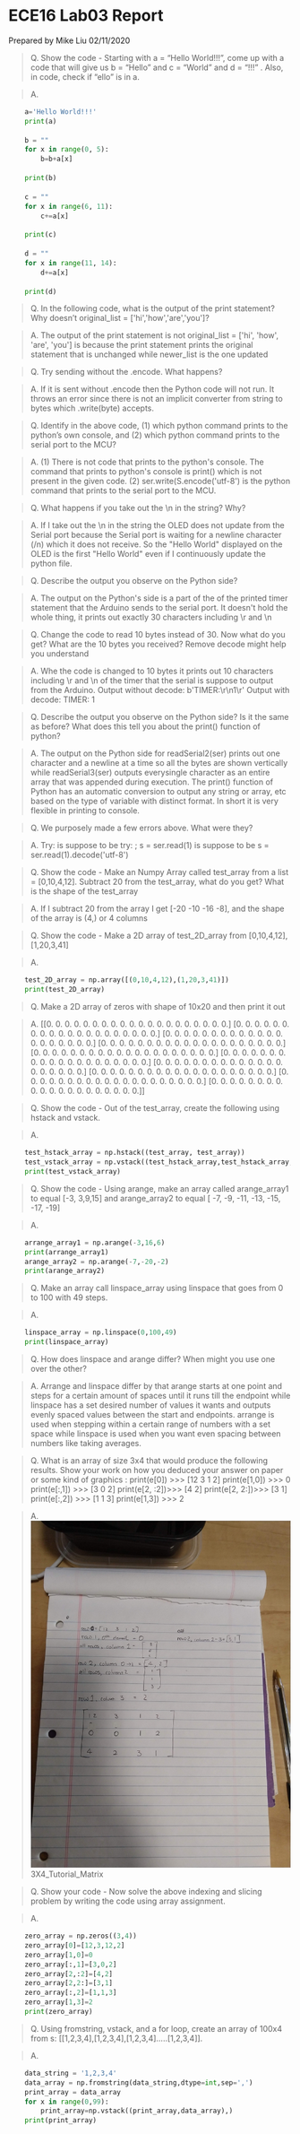 # ECE16 Lab03 Report
Prepared by Mike Liu
02/11/2020

>Q. Show the code - Starting with a = “Hello World!!!”, come up with a code that will give us b = “Hello” and c = “World” and d = “!!!” . Also, in code, check if “ello” is in a. 

>A. 
```python
    a='Hello World!!!'
    print(a)

    b = ""
    for x in range(0, 5):
        b=b+a[x]
        
    print(b)

    c = ""
    for x in range(6, 11):
        c+=a[x]
        
    print(c)

    d = ""
    for x in range(11, 14):
        d+=a[x]

    print(d)
```
>Q. In the following code, what is the output of the print statement? Why doesn’t original_list = ['hi','how','are','you']?

>A. The output of the print statement is not original_list = ['hi', 'how', 'are', 'you'] is because the print statement prints the original statement that is unchanged while newer_list is the one updated

>Q. Try sending without the .encode. What happens? 

>A. If it is sent without .encode then the Python code will not run. It throws an error since there is not an implicit converter from string to bytes which .write(byte) accepts.

>Q. Identify in the above code, (1) which python command prints to the python’s own console, and (2) which python command prints to the serial port to the MCU?

>A.
(1) There is not code that prints to the python's console. The command that prints to python's console is print() which is not present in the given code.
(2) ser.write(S.encode('utf-8') is the python command that prints to the serial port to the MCU.

>Q. What happens if you take out the \n in the string? Why?

>A. If I take out the \n in the string the OLED does not update from the Serial port because the Serial port is waiting for a newline character (/n) which it does not receive. So the "Hello World" displayed on the OLED is the first "Hello World" even if I continuously update the python file.

>Q. Describe the output you observe on the Python side? 

>A. The output on the Python's side is a part of the of the printed timer statement that the Arduino sends to the serial port. It doesn't hold the whole thing, it prints out exactly 30 characters including \r and \n

>Q. Change the code to read 10 bytes instead of 30. Now what do you get? What are the 10 bytes you received? Remove decode might help you understand

>A. Whe the code is changed to 10 bytes it prints out 10 characters including \r and \n of the timer that the serial is suppose to output from the Arduino. 
Output without decode: b'TIMER:\r\n1\r'
Output with decode: TIMER:
                                    1

>Q. Describe the output you observe on the Python side? Is it the same as before? What does this tell you about the print() function of python? 

>A. The output on the Python side for readSerial2(ser) prints out one character and a newline at a time so all the bytes are shown vertically while readSerial3(ser) outputs everysingle character as an entire array that was appended during execution. The print() function of Python has an automatic conversion to output any string or array, etc based on the type of variable with distinct format. In short it is very flexible in printing to console. 

>Q. We purposely made a few errors above. What were they? 

>A. Try: is suppose to be try: ; s = ser.read(1) is suppose to be s = ser.read(1).decode('utf-8')

>Q. Show the code - Make an Numpy Array called test_array  from a list = [0,10,4,12]. Subtract 20 from the test_array, what do you get? What is the shape of the test_array

>A. If I subtract 20 from the array I get [-20 -10 -16  -8], and the shape of the array is (4,) or 4 columns

>Q. Show the code - Make a 2D array of test_2D_array from [0,10,4,12],[1,20,3,41]

>A.
```python
    test_2D_array = np.array([(0,10,4,12),(1,20,3,41)])
    print(test_2D_array)
```
>Q. Make a 2D array of zeros with shape of 10x20 and then print it out

>A. 
[[0. 0. 0. 0. 0. 0. 0. 0. 0. 0. 0. 0. 0. 0. 0. 0. 0. 0. 0. 0.]
[0. 0. 0. 0. 0. 0. 0. 0. 0. 0. 0. 0. 0. 0. 0. 0. 0. 0. 0. 0.]
[0. 0. 0. 0. 0. 0. 0. 0. 0. 0. 0. 0. 0. 0. 0. 0. 0. 0. 0. 0.]
[0. 0. 0. 0. 0. 0. 0. 0. 0. 0. 0. 0. 0. 0. 0. 0. 0. 0. 0. 0.]
[0. 0. 0. 0. 0. 0. 0. 0. 0. 0. 0. 0. 0. 0. 0. 0. 0. 0. 0. 0.]
[0. 0. 0. 0. 0. 0. 0. 0. 0. 0. 0. 0. 0. 0. 0. 0. 0. 0. 0. 0.]
[0. 0. 0. 0. 0. 0. 0. 0. 0. 0. 0. 0. 0. 0. 0. 0. 0. 0. 0. 0.]
[0. 0. 0. 0. 0. 0. 0. 0. 0. 0. 0. 0. 0. 0. 0. 0. 0. 0. 0. 0.]
[0. 0. 0. 0. 0. 0. 0. 0. 0. 0. 0. 0. 0. 0. 0. 0. 0. 0. 0. 0.]
[0. 0. 0. 0. 0. 0. 0. 0. 0. 0. 0. 0. 0. 0. 0. 0. 0. 0. 0. 0.]]

>Q. Show the code - Out of the test_array, create the following using hstack and vstack. 

>A.
```python
    test_hstack_array = np.hstack((test_array, test_array))
    test_vstack_array = np.vstack((test_hstack_array,test_hstack_array,test_hstack_array,test_hstack_array))
    print(test_vstack_array)
```

>Q. Show the code - Using arange, make an array called arange_array1 to equal [-3, 3,9,15] and arange_array2 to equal [ -7,  -9, -11, -13, -15, -17, -19]

>A. 
```python
    arrange_array1 = np.arange(-3,16,6)
    print(arrange_array1)
    arange_array2 = np.arange(-7,-20,-2)
    print(arange_array2)
```
>Q. Make an array call linspace_array using linspace that goes from 0 to 100 with 49 steps. 

>A.
```python
    linspace_array = np.linspace(0,100,49)
    print(linspace_array)
```

>Q. How does linspace and arange differ? When might you use one over the other?

>A. Arrange and linspace differ by that arange starts at one point and steps for a certain amount of spaces until it runs till the endpoint while linspace has a set desired number of values it wants and outputs evenly spaced values between the start and endpoints. arrange is used when stepping within a certain range of numbers with a set space while linspace is used when you want even spacing between numbers like taking averages.

>Q. What is an array of size 3x4 that would produce the following results. Show your work on how you deduced your answer on paper or some kind of graphics :
print(e[0])     >>> [12 3 1 2]
print(e[1,0])  >>> 0
print(e[:,1])   >>> [3 0 2]
print(e[2, :2])>>> [4 2]
print(e[2, 2:])>>> [3 1] 
print(e[:,2])  >>> [1 1 3]
print(e[1,3]) >>> 2

>A.![3X4_Tutorial_Matrix](fig/LAB03_IMAGES/3X4_Tutorial_Matrix.jpg)
3X4_Tutorial_Matrix

>Q. Show your code - Now solve the above indexing and slicing problem by writing the code using array assignment. 

>A.
```python
    zero_array = np.zeros((3,4))
    zero_array[0]=[12,3,12,2]
    zero_array[1,0]=0
    zero_array[:,1]=[3,0,2]
    zero_array[2,:2]=[4,2]
    zero_array[2,2:]=[3,1]
    zero_array[:,2]=[1,1,3]
    zero_array[1,3]=2
    print(zero_array)
```

>Q. Using fromstring, vstack, and a for loop, create an array of 100x4 from s: [[1,2,3,4],[1,2,3,4],[1,2,3,4]…..[1,2,3,4]]. 

>A. 
```python
    data_string = '1,2,3,4'
    data_array = np.fromstring(data_string,dtype=int,sep=',')
    print_array = data_array
    for x in range(0,99):
        print_array=np.vstack((print_array,data_array),)
    print(print_array)
```

